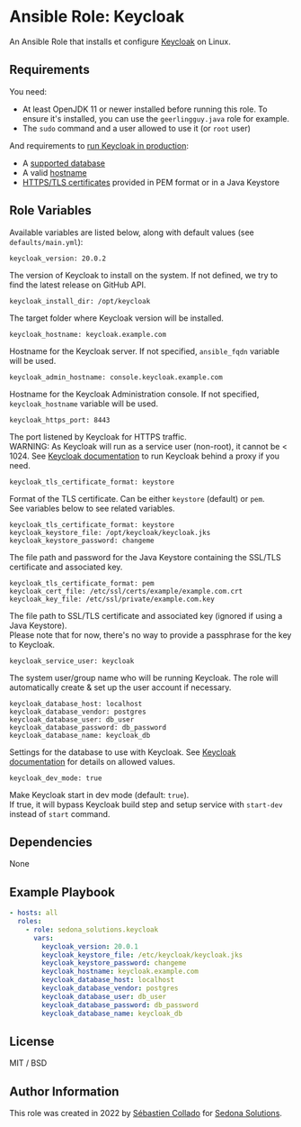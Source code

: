 Ansible Role: Keycloak
=========

An Ansible Role that installs et configure [Keycloak](https://www.keycloak.org/) on Linux.

Requirements
------------

You need:
 - At least OpenJDK 11 or newer installed before running this role. To ensure it's installed, you can use the `geerlingguy.java` role for example.
 - The `sudo` command and a user allowed to use it (or `root` user)

And requirements to [run Keycloak in production](https://www.keycloak.org/server/configuration-production):
 - A [supported database](https://www.keycloak.org/server/db)
 - A valid [hostname](https://www.keycloak.org/server/configuration-production)
 - [HTTPS/TLS certificates](https://www.keycloak.org/server/db) provided in PEM format or in a Java Keystore

Role Variables
--------------

Available variables are listed below, along with default values (see `defaults/main.yml`):

    keycloak_version: 20.0.2

The version of Keycloak to install on the system. If not defined, we try to find the latest release on GitHub API.

    keycloak_install_dir: /opt/keycloak

The target folder where Keycloak version will be installed.

    keycloak_hostname: keycloak.example.com

Hostname for the Keycloak server. If not specified, `ansible_fqdn` variable will be used.

    keycloak_admin_hostname: console.keycloak.example.com

Hostname for the Keycloak Administration console. If not specified, `keycloak_hostname` variable will be used.

    keycloak_https_port: 8443

The port listened by Keycloak for HTTPS traffic.  
WARNING: As Keycloak will run as a service user (non-root), it cannot be < 1024. 
See [Keycloak documentation](https://www.keycloak.org/server/reverseproxy) to run Keycloak behind a proxy if you need. 

    keycloak_tls_certificate_format: keystore

Format of the TLS certificate. Can be either `keystore` (default) or `pem`.  
See variables below to see related variables.

    keycloak_tls_certificate_format: keystore
    keycloak_keystore_file: /opt/keycloak/keycloak.jks
    keycloak_keystore_password: changeme

The file path and password for the Java Keystore containing the SSL/TLS certificate and associated key.

    keycloak_tls_certificate_format: pem
    keycloak_cert_file: /etc/ssl/certs/example/example.com.crt
    keycloak_key_file: /etc/ssl/private/example.com.key

The file path to SSL/TLS certificate and associated key (ignored if using a Java Keystore).  
Please note that for now, there's no way to provide a passphrase for the key to Keycloak.

    keycloak_service_user: keycloak

The system user/group name who will be running Keycloak. The role will automatically create & set up the user account if necessary.

    keycloak_database_host: localhost
    keycloak_database_vendor: postgres
    keycloak_database_user: db_user
    keycloak_database_password: db_password
    keycloak_database_name: keycloak_db

Settings for the database to use with Keycloak. See [Keycloak documentation](https://www.keycloak.org/server/all-config#_database) for details on allowed values.

    keycloak_dev_mode: true

Make Keycloak start in dev mode (default: `true`).  
If true, it will bypass Keycloak build step and setup service with `start-dev` instead of `start` command.


Dependencies
------------

None

Example Playbook
----------------

```yaml
- hosts: all
  roles:
    - role: sedona_solutions.keycloak
      vars:
        keycloak_version: 20.0.1
        keycloak_keystore_file: /etc/keycloak/keycloak.jks
        keycloak_keystore_password: changeme
        keycloak_hostname: keycloak.example.com
        keycloak_database_host: localhost
        keycloak_database_vendor: postgres
        keycloak_database_user: db_user
        keycloak_database_password: db_password
        keycloak_database_name: keycloak_db
```

License
-------

MIT / BSD

Author Information
------------------

This role was created in 2022 by [Sébastien Collado](https://github.com/scollado) for [Sedona Solutions](https://github.com/Sedona-Solutions).

